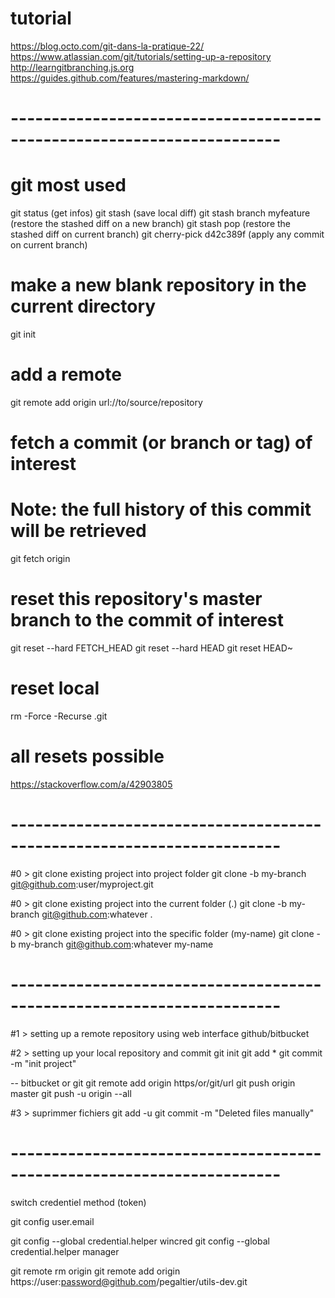 # tutorial

https://blog.octo.com/git-dans-la-pratique-22/
https://www.atlassian.com/git/tutorials/setting-up-a-repository
http://learngitbranching.js.org
https://guides.github.com/features/mastering-markdown/

# -----------------------------------------------------------------------

# git most used 

git status (get infos)
git stash (save local diff)
git stash branch myfeature  (restore the stashed diff on a new branch)
git stash pop (restore the stashed diff on current branch)
git cherry-pick d42c389f (apply any commit on current branch)

# make a new blank repository in the current directory
git init

# add a remote
git remote add origin url://to/source/repository

# fetch a commit (or branch or tag) of interest
# Note: the full history of this commit will be retrieved
git fetch origin <sha1-of-commit-of-interest>

# reset this repository's master branch to the commit of interest
git reset --hard FETCH_HEAD
git reset --hard HEAD
git reset HEAD~ 

# reset local
rm -Force -Recurse .git

# all resets possible
https://stackoverflow.com/a/42903805

# -----------------------------------------------------------------------

#0 > git clone existing project into project folder
git clone -b my-branch git@github.com:user/myproject.git

#0 > git clone existing project into the current folder (.)
git clone -b my-branch git@github.com:whatever .

#0 > git clone existing project into the specific folder (my-name)
git clone -b my-branch git@github.com:whatever my-name

# -----------------------------------------------------------------------

#1 > setting up a remote repository using web interface github/bitbucket

#2 > setting up your local repository and commit
git init
git add *
git commit -m "init project"

-- bitbucket or git
git remote add origin https/or/git/url
git push origin master
git push -u origin --all

#3 > suprimmer fichiers
git add -u
git commit -m "Deleted files manually"


# -----------------------------------------------------------------------


switch credentiel method (token)

git config user.email

git config --global credential.helper wincred
git config --global credential.helper manager

git remote rm origin
git remote add origin https://user:password@github.com/pegaltier/utils-dev.git





